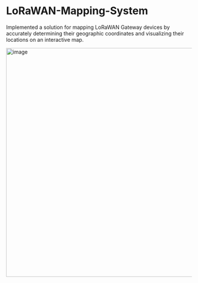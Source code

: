 # LoRaWAN-Mapping-System
Implemented a solution for mapping LoRaWAN Gateway devices by accurately determining their geographic coordinates and visualizing their locations on an interactive map.

<img width="1423" height="621" alt="image" src="https://github.com/user-attachments/assets/29a17f41-7dda-4457-9bbb-de59c92be523" />
